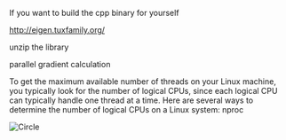 If you want to build the cpp binary for yourself

http://eigen.tuxfamily.org/

unzip the library




parallel gradient calculation

To get the maximum available number of threads on your Linux machine, you typically look for the number of logical CPUs, since each logical CPU can typically handle one thread at a time. 
Here are several ways to determine the number of logical CPUs on a Linux system:
nproc

![Circle](https://github.com/StijnWoestenborghs/gradi-mojo/blob/gifs/shapes/gifs/circle.gif?raw=true)

